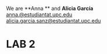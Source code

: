 We are **Anna ** and **Alicia García**
<br>anna.@estudiantat.upc.edu
<br>alicia.garcia.sanz@estudiantat.upc.edu

# LAB 2